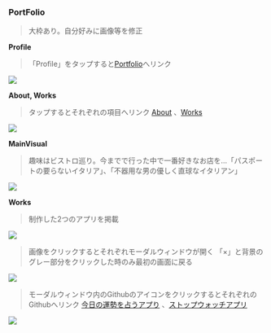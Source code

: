 ### PortFolio
> 大枠あり。自分好みに画像等を修正

**Profile**
> 「Profile」をタップすると[Portfolio](https://miki-aliyas.github.io/)へリンク
<img src="https://miki-aliyas.github.io/img/logo.svg">

**About, Works**
> タップするとそれぞれの項目へリンク
> [About](https://miki-aliyas.github.io/#about) 、[Works](https://miki-aliyas.github.io/#works)
<img src="https://miki-aliyas.github.io/img/portfolio1.png">

**MainVisual**
> 趣味はビストロ巡り。今までで行った中で一番好きなお店を…「パスポートの要らないイタリア」、「不器用な男の優しく直球なイタリアン」
<img src="https://miki-aliyas.github.io/img/mainvisual.png">

**Works**
> 制作した2つのアプリを掲載
<img src="https://miki-aliyas.github.io/img/works1.png">

> 画像をクリックするとそれぞれモーダルウィンドウが開く
> 「×」と背景のグレー部分をクリックした時のみ最初の画面に戻る
<img src="https://miki-aliyas.github.io/img/works1.png">

> モーダルウィンドウ内のGithubのアイコンをクリックするとそれぞれのGithubへリンク
> [今日の運勢を占うアプり](https://github.com/miki-aliyas/Today-sFortuneApp) 、[ストップウォッチアプリ](https://github.com/miki-aliyas/StopWatchAPP)
<img src="https://miki-aliyas.github.io/img/works3.png">

